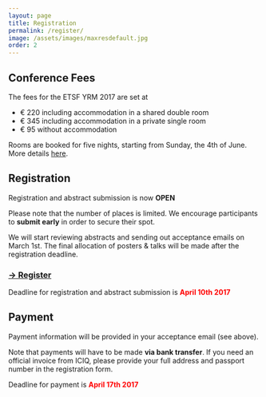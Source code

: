 ```yaml
---
layout: page
title: Registration
permalink: /register/
image: /assets/images/maxresdefault.jpg
order: 2
---
```

## Conference Fees

The fees for the ETSF YRM 2017 are set at

 * € 220 including accommodation in a shared double room
 * € 345 including accommodation in a private single room
 * € 95  without accommodation

<!--
These fees may still be slightly reduced if our finances allow it (but they will not be raised).
-->

Rooms are booked for five nights, starting from Sunday, the 4th of June.
More details [here](/venue#accommodation).

## Registration

Registration and abstract submission is now **OPEN**

Please note that the number of places is limited. We encourage participants to **submit
early** in order to secure their spot.

We will start reviewing abstracts and sending out acceptance emails on March 1st.
The final allocation of posters & talks will be made after the registration deadline.

### [&#x2192; Register](https://goo.gl/forms/lz7ghbdlIqHOYg2v2)

Deadline for registration and abstract submission is <span style="color:red">**April 10th 2017**</span>


## Payment

Payment information will be provided in your acceptance email (see above).

Note that payments will have to be made **via bank transfer**. If you need an
official invoice from ICIQ, please provide your full address and passport
number in the registration form.

<!--
Payments are to be made via **bank transfer** to

    Account Holder: Fundació Institut Català d'Investigació Química
    IBAN: ES16 0081 0088 1300 0217 0525
    BIC/SWIFT: BSABESBB
    BANK: BANC SABADELL, S.A, C. Antoni Rovira i Virgili, 543002 Tarragona
    Reference: YRM + Firstname Lastname
-->
Deadline for payment is <span style="color:red">**April 17th 2017**</span>

